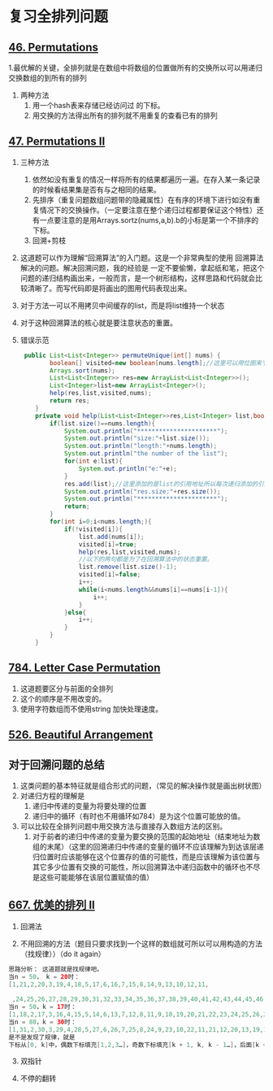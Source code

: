 # 复习全排列问题

## [46. Permutations](https://leetcode-cn.com/problems/permutations/)

1.最优解的关键，全排列就是在数组中将数组的位置做所有的交换所以可以用递归交换数组的到所有的排列

1. 两种方法
   1. 用一个hash表来存储已经访问过 的下标。
   2. 用交换的方法得出所有的排列就不用重复的查看已有的排列

## [47. Permutations II](https://leetcode-cn.com/problems/permutations-ii/)

1. 三种方法

   1. 依然如没有重复的情况一样将所有的结果都遍历一遍。在存入某一条记录的时候看结果集是否有与之相同的结果。
   2. 先排序（重复问题数组问题带的隐藏属性）在有序的环境下进行如没有重复情况下的交换操作。（一定要注意在整个递归过程都要保证这个特性）还有一点要注意的是用Arrays.sortz(nums,a,b).b的小标是第一个不排序的下标。
   3. 回溯+剪枝

2. 这道题可以作为理解“回溯算法”的入门题。这是一个非常典型的使用 回溯算法 解决的问题。解决回溯问题，我的经验是 一定不要偷懒，拿起纸和笔，把这个问题的递归结构画出来，一般而言，是一个树形结构，这样思路和代码就会比较清晰了。而写代码即是将画出的图用代码表现出来。

3. 对于方法一可以不用拷贝中间缓存的list，而是将list维持一个状态

4. 对于这种回溯算法的核心就是要注意状态的重置。

5. 错误示范

   ```java
    public List<List<Integer>> permuteUnique(int[] nums) {
           boolean[] visited=new boolean[nums.length];//这里可以用位图来节省空间
           Arrays.sort(nums);
           List<List<Integer>> res=new ArrayList<List<Integer>>();
           List<Integer>list=new ArrayList<Integer>();
           help(res,list,visited,nums);
           return res;
       }
       private void help(List<List<Integer>>res,List<Integer> list,boolean[]visited,int[] nums){
           if(list.size()==nums.length){
               System.out.println("**********************");
               System.out.println("size:"+list.size());
               System.out.println("length:"+nums.length);
               System.out.println("the number of the list");
               for(int e:list){
                   System.out.println("e:"+e);
               }
               res.add(list);//这里添加的是list的引用地址所以每次递归添加的引用都是一样的，随着递归结束list也变为空，所以最后的结果为空值。
               System.out.println("res.size:"+res.size());
               System.out.println("**********************");
               return;
           }
           for(int i=0;i<nums.length;){
               if(!visited[i]){
                   list.add(nums[i]);
                   visited[i]=true;
                   help(res,list,visited,nums);
                   //以下的两句都是为了在回溯算法中的状态重置。
                   list.remove(list.size()-1);
                   visited[i]=false;
                   i++;
                   while(i<nums.length&&nums[i]==nums[i-1]){
                       i++;
                   }
               }else{
                   i++;
               }
           }
       }
   ```




## [784. Letter Case Permutation](https://leetcode-cn.com/problems/letter-case-permutation/)

1. 这道题要区分与前面的全排列
2. 这个的顺序是不用改变的。
3. 使用字符数组而不使用string 加快处理速度。

## [526. Beautiful Arrangement](https://leetcode-cn.com/problems/beautiful-arrangement/)

## 对于回溯问题的总结

1. 这类问题的基本特征就是组合形式的问题，（常见的解决操作就是画出树状图）
2. 对递归方程的理解是
   1. 递归中传递的变量为将要处理的位置
   2. 递归中的循环（有时也不用循环如784）是为这个位置可能放的值。
3. 可以比较在全排列问题中用交换方法与直接存入数组方法的区别。
   1. 对于前者的递归中传递的变量为要交换的范围的起始地址（结束地址为数组的末尾）（这里的回溯递归中传递的变量的循环不应该理解为到达该层递归位置时应该能够在这个位置存的值的可能性，而是应该理解为该位置与其它多少位置有交换的可能性，所以回溯算法中递归函数中的循环也不尽是这些可能能够在该层位置赋值的值）

## [667. 优美的排列 II](https://leetcode-cn.com/problems/beautiful-arrangement-ii/)

1. 回溯法

2. 不用回溯的方法（题目只要求找到一个这样的数组就可所以可以用构造的方法（找规律））（do it again）

```java
思路分析： 这道题就是找规律吧。
当n = 50， k = 20时：
[1,21,2,20,3,19,4,18,5,17,6,16,7,15,8,14,9,13,10,12,11,
 
 ,24,25,26,27,28,29,30,31,32,33,34,35,36,37,38,39,40,41,42,43,44,45,46,47,48,49,50]
当n = 50，k = 17时：
[1,18,2,17,3,16,4,15,5,14,6,13,7,12,8,11,9,10,19,20,21,22,23,24,25,26,27,28,29,30,31,32,33,34,35,36,37,38,39,40,41,42,43,44,45,46,47,48,49,50]
当n = 80，k = 30时：
[1,31,2,30,3,29,4,28,5,27,6,26,7,25,8,24,9,23,10,22,11,21,12,20,13,19,14,18,15,17,16,32,33,34,35,36,37,38,39,40,41,42,43,44,45,46,47,48,49,50,51,52,53,54,55,56,57,58,59,60,61,62,63,64,65,66,67,68,69,70,71,72,73,74,75,76,77,78,79,80]
是不是发现了规律，就是
下标从[0, k]中，偶数下标填充[1,2,3…]，奇数下标填充[k + 1, k, k - 1…]，后面[k + 1, n - 1]都是顺序填充
```

3. 双指针

4. 不停的翻转



